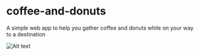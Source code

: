# coffee-and-donuts
A simple web app to help you gather coffee and donuts while on your way to a destination

![Alt text](/../screenshots/screenshots/screenshot1.tiff?raw=true "Optional Title")
